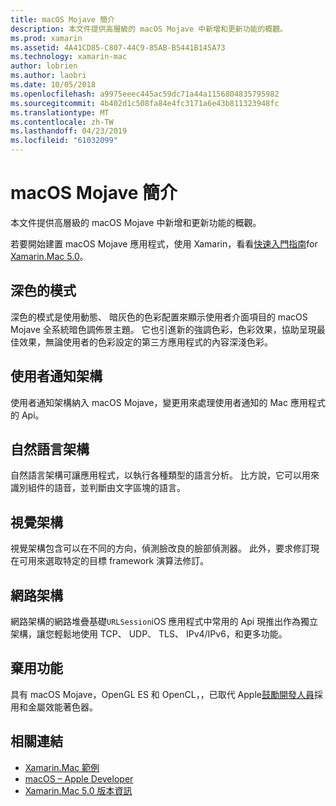 ```yaml
---
title: macOS Mojave 簡介
description: 本文件提供高層級的 macOS Mojave 中新增和更新功能的概觀。
ms.prod: xamarin
ms.assetid: 4A41CD85-C807-44C9-85AB-B5441B145A73
ms.technology: xamarin-mac
author: lobrien
ms.author: laobri
ms.date: 10/05/2018
ms.openlocfilehash: a9975eeec445ac59dc71a44a1156804835795982
ms.sourcegitcommit: 4b402d1c508fa84e4fc3171a6e43b811323948fc
ms.translationtype: MT
ms.contentlocale: zh-TW
ms.lasthandoff: 04/23/2019
ms.locfileid: "61032099"
---
```

# <a name="introduction-to-macos-mojave"></a>macOS Mojave 簡介

本文件提供高層級的 macOS Mojave 中新增和更新功能的概觀。

若要開始建置 macOS Mojave 應用程式，使用 Xamarin，看看[快速入門指南](~/mac/platform/introduction-to-macos-mojave/get-started.md)for [Xamarin.Mac 5.0](https://developer.xamarin.com/releases/mac/xamarin.mac_5/xamarin.mac_5.0/)。

## <a name="dark-mode"></a>深色的模式

深色的模式是使用動態、 暗灰色的色彩配置來顯示使用者介面項目的 macOS Mojave 全系統暗色調佈景主題。 它也引進新的強調色彩，色彩效果，協助呈現最佳效果，無論使用者的色彩設定的第三方應用程式的內容深淺色彩。

## <a name="user-notifications-framework"></a>使用者通知架構

使用者通知架構納入 macOS Mojave，變更用來處理使用者通知的 Mac 應用程式的 Api。

## <a name="natural-language-framework"></a>自然語言架構

自然語言架構可讓應用程式，以執行各種類型的語言分析。 比方說，它可以用來識別組件的語音，並判斷由文字區塊的語言。

## <a name="vision-framework"></a>視覺架構

視覺架構包含可以在不同的方向，偵測臉改良的臉部偵測器。 此外，要求修訂現在可用來選取特定的目標 framework 演算法修訂。

## <a name="network-framework"></a>網路架構

網路架構的網路堆疊基礎`URLSession`iOS 應用程式中常用的 Api 現推出作為獨立架構，讓您輕鬆地使用 TCP、 UDP、 TLS、 IPv4/IPv6，和更多功能。

## <a name="deprecations"></a>棄用功能

具有 macOS Mojave，OpenGL ES 和 OpenCL，，已取代 Apple[鼓勵開發人員](https://developer.apple.com/macos/whats-new/)採用和金屬效能著色器。

## <a name="related-links"></a>相關連結

- [Xamarin.Mac 範例](https://developer.xamarin.com/samples/mac/)
- [macOS – Apple Developer](https://developer.apple.com/macos/)
- [Xamarin.Mac 5.0 版本資訊](https://docs.microsoft.com/xamarin/mac/release-notes/5/5.0/)
